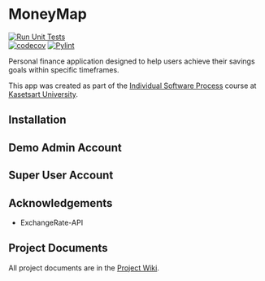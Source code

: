 # MoneyMap
[![Run Unit Tests](../../actions/workflows/unit-tests.yml/badge.svg)](../../actions/workflows/unit-tests.yml)  
[![codecov](https://codecov.io/github/KikyoBRV/MoneyMap/graph/badge.svg?token=2ORSFO43CW)](https://codecov.io/github/KikyoBRV/MoneyMap)
[![Pylint](../../actions/workflows/pylint.yml/badge.svg)](../../actions/workflows/pylint.yml)

Personal finance application designed to help users achieve their savings goals within specific timeframes.

This app was created as part of the [Individual Software Process](
https://cpske.github.io/ISP) course at [Kasetsart University](https://www.ku.ac.th).

## Installation

## Demo Admin Account

## Super User Account

## Acknowledgements
  * ExchangeRate-API
    
## Project Documents
All project documents are in the [Project Wiki](../../wiki/Home).
